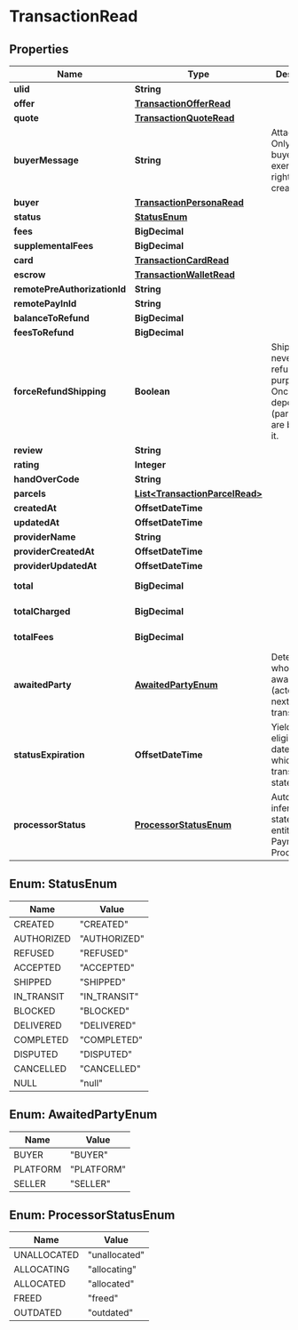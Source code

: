 

# TransactionRead



## Properties

| Name | Type | Description | Notes |
|------------ | ------------- | ------------- | -------------|
|**ulid** | **String** |  |  |
|**offer** | [**TransactionOfferRead**](TransactionOfferRead.md) |  |  |
|**quote** | [**TransactionQuoteRead**](TransactionQuoteRead.md) |  |  |
|**buyerMessage** | **String** | Attach a note. Only the buyer can exercise this right. At the creation. |  [optional] |
|**buyer** | [**TransactionPersonaRead**](TransactionPersonaRead.md) |  |  |
|**status** | [**StatusEnum**](#StatusEnum) |  |  [optional] |
|**fees** | **BigDecimal** |  |  [optional] |
|**supplementalFees** | **BigDecimal** |  |  [optional] |
|**card** | [**TransactionCardRead**](TransactionCardRead.md) |  |  [optional] |
|**escrow** | [**TransactionWalletRead**](TransactionWalletRead.md) |  |  [optional] |
|**remotePreAuthorizationId** | **String** |  |  [optional] |
|**remotePayInId** | **String** |  |  [optional] |
|**balanceToRefund** | **BigDecimal** |  |  [optional] |
|**feesToRefund** | **BigDecimal** |  |  [optional] |
|**forceRefundShipping** | **Boolean** | Shipping is never refunded on purpose. Once deposited (parcel), we are billed for it. |  [optional] |
|**review** | **String** |  |  [optional] |
|**rating** | **Integer** |  |  [optional] |
|**handOverCode** | **String** |  |  [optional] |
|**parcels** | [**List&lt;TransactionParcelRead&gt;**](TransactionParcelRead.md) |  |  [optional] |
|**createdAt** | **OffsetDateTime** |  |  |
|**updatedAt** | **OffsetDateTime** |  |  [optional] |
|**providerName** | **String** |  |  [optional] |
|**providerCreatedAt** | **OffsetDateTime** |  |  [optional] |
|**providerUpdatedAt** | **OffsetDateTime** |  |  [optional] |
|**total** | **BigDecimal** |  |  [optional] [readonly] |
|**totalCharged** | **BigDecimal** |  |  [optional] [readonly] |
|**totalFees** | **BigDecimal** |  |  [optional] [readonly] |
|**awaitedParty** | [**AwaitedPartyEnum**](#AwaitedPartyEnum) | Determine who is awaited (actor) for the next transition |  [optional] [readonly] |
|**statusExpiration** | **OffsetDateTime** | Yield if eligible the date-time at which the transaction state expire. |  [optional] [readonly] |
|**processorStatus** | [**ProcessorStatusEnum**](#ProcessorStatusEnum) | Automagically infer on what state the entity is at the Payment Processor. |  [optional] [readonly] |



## Enum: StatusEnum

| Name | Value |
|---- | -----|
| CREATED | &quot;CREATED&quot; |
| AUTHORIZED | &quot;AUTHORIZED&quot; |
| REFUSED | &quot;REFUSED&quot; |
| ACCEPTED | &quot;ACCEPTED&quot; |
| SHIPPED | &quot;SHIPPED&quot; |
| IN_TRANSIT | &quot;IN_TRANSIT&quot; |
| BLOCKED | &quot;BLOCKED&quot; |
| DELIVERED | &quot;DELIVERED&quot; |
| COMPLETED | &quot;COMPLETED&quot; |
| DISPUTED | &quot;DISPUTED&quot; |
| CANCELLED | &quot;CANCELLED&quot; |
| NULL | &quot;null&quot; |



## Enum: AwaitedPartyEnum

| Name | Value |
|---- | -----|
| BUYER | &quot;BUYER&quot; |
| PLATFORM | &quot;PLATFORM&quot; |
| SELLER | &quot;SELLER&quot; |



## Enum: ProcessorStatusEnum

| Name | Value |
|---- | -----|
| UNALLOCATED | &quot;unallocated&quot; |
| ALLOCATING | &quot;allocating&quot; |
| ALLOCATED | &quot;allocated&quot; |
| FREED | &quot;freed&quot; |
| OUTDATED | &quot;outdated&quot; |



